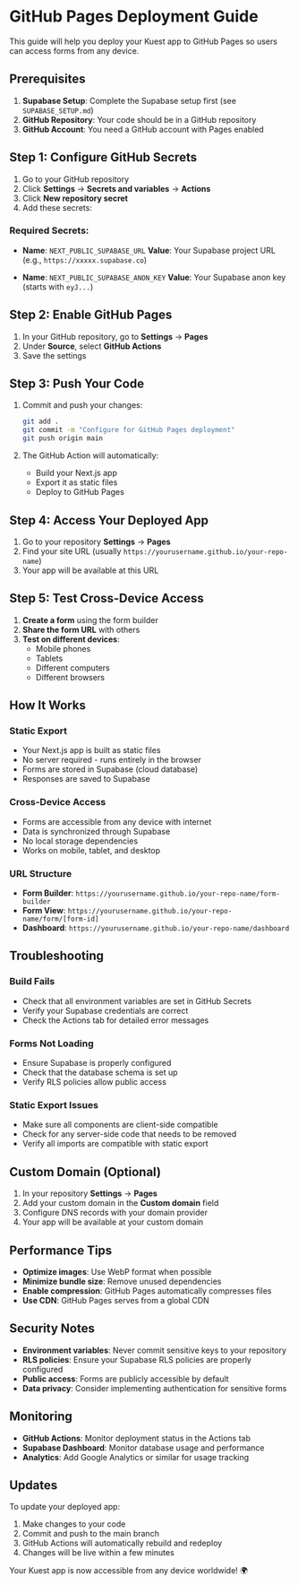 # GitHub Pages Deployment Guide

This guide will help you deploy your Kuest app to GitHub Pages so users can access forms from any device.

## Prerequisites

1. **Supabase Setup**: Complete the Supabase setup first (see `SUPABASE_SETUP.md`)
2. **GitHub Repository**: Your code should be in a GitHub repository
3. **GitHub Account**: You need a GitHub account with Pages enabled

## Step 1: Configure GitHub Secrets

1. Go to your GitHub repository
2. Click **Settings** → **Secrets and variables** → **Actions**
3. Click **New repository secret**
4. Add these secrets:

### Required Secrets:
- **Name**: `NEXT_PUBLIC_SUPABASE_URL`
  **Value**: Your Supabase project URL (e.g., `https://xxxxx.supabase.co`)

- **Name**: `NEXT_PUBLIC_SUPABASE_ANON_KEY`
  **Value**: Your Supabase anon key (starts with `eyJ...`)

## Step 2: Enable GitHub Pages

1. In your GitHub repository, go to **Settings** → **Pages**
2. Under **Source**, select **GitHub Actions**
3. Save the settings

## Step 3: Push Your Code

1. Commit and push your changes:
   ```bash
   git add .
   git commit -m "Configure for GitHub Pages deployment"
   git push origin main
   ```

2. The GitHub Action will automatically:
   - Build your Next.js app
   - Export it as static files
   - Deploy to GitHub Pages

## Step 4: Access Your Deployed App

1. Go to your repository **Settings** → **Pages**
2. Find your site URL (usually `https://yourusername.github.io/your-repo-name`)
3. Your app will be available at this URL

## Step 5: Test Cross-Device Access

1. **Create a form** using the form builder
2. **Share the form URL** with others
3. **Test on different devices**:
   - Mobile phones
   - Tablets
   - Different computers
   - Different browsers

## How It Works

### Static Export
- Your Next.js app is built as static files
- No server required - runs entirely in the browser
- Forms are stored in Supabase (cloud database)
- Responses are saved to Supabase

### Cross-Device Access
- Forms are accessible from any device with internet
- Data is synchronized through Supabase
- No local storage dependencies
- Works on mobile, tablet, and desktop

### URL Structure
- **Form Builder**: `https://yourusername.github.io/your-repo-name/form-builder`
- **Form View**: `https://yourusername.github.io/your-repo-name/form/[form-id]`
- **Dashboard**: `https://yourusername.github.io/your-repo-name/dashboard`

## Troubleshooting

### Build Fails
- Check that all environment variables are set in GitHub Secrets
- Verify your Supabase credentials are correct
- Check the Actions tab for detailed error messages

### Forms Not Loading
- Ensure Supabase is properly configured
- Check that the database schema is set up
- Verify RLS policies allow public access

### Static Export Issues
- Make sure all components are client-side compatible
- Check for any server-side code that needs to be removed
- Verify all imports are compatible with static export

## Custom Domain (Optional)

1. In your repository **Settings** → **Pages**
2. Add your custom domain in the **Custom domain** field
3. Configure DNS records with your domain provider
4. Your app will be available at your custom domain

## Performance Tips

- **Optimize images**: Use WebP format when possible
- **Minimize bundle size**: Remove unused dependencies
- **Enable compression**: GitHub Pages automatically compresses files
- **Use CDN**: GitHub Pages serves from a global CDN

## Security Notes

- **Environment variables**: Never commit sensitive keys to your repository
- **RLS policies**: Ensure your Supabase RLS policies are properly configured
- **Public access**: Forms are publicly accessible by default
- **Data privacy**: Consider implementing authentication for sensitive forms

## Monitoring

- **GitHub Actions**: Monitor deployment status in the Actions tab
- **Supabase Dashboard**: Monitor database usage and performance
- **Analytics**: Add Google Analytics or similar for usage tracking

## Updates

To update your deployed app:
1. Make changes to your code
2. Commit and push to the main branch
3. GitHub Actions will automatically rebuild and redeploy
4. Changes will be live within a few minutes

Your Kuest app is now accessible from any device worldwide! 🌍
